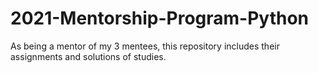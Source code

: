 # 2021-Mentorship-Program-Python
As being a mentor of my 3 mentees, this repository includes their assignments and solutions of studies.
